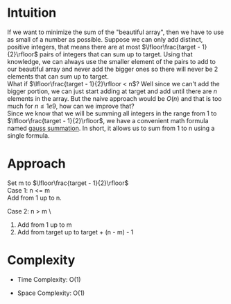 # Intuition
If we want to minimize the sum of the "beautiful array", then we have to use as small of a number as possible. Suppose we can only add distinct, positive integers, that means there are at most $\lfloor\frac{target - 1}{2}\rfloor$ pairs of integers that can sum up to target. Using that knowledge, we can always use the smaller element of the pairs to add to our beautiful array and never add the bigger ones so there will never be 2 elements that can sum up to target. \
What if $\lfloor\frac{target - 1}{2}\rfloor < n$? Well since we can't add the bigger portion, we can just start adding at target and add until there are $n$ elements in the array. But the naive approach would be $O(n)$ and that is too much for $n \leq 1e9$, how can we improve that? \
Since we know that we will be summing all integers in the range from 1 to $\lfloor\frac{target - 1}{2}\rfloor$, we have a convenient math formula named [gauss summation](https://letstalkscience.ca/educational-resources/backgrounders/gauss-summation). In short, it allows us to sum from 1 to n using a single formula.

# Approach
Set m to $\lfloor\frac{target - 1}{2}\rfloor$ \
Case 1: n <= m \
Add from 1 up to n.

Case 2: n > m \
1. Add from 1 up to m
2. Add from target up to target + (n - m) - 1

# Complexity
- Time Complexity: O(1)

- Space Complexity: O(1)
